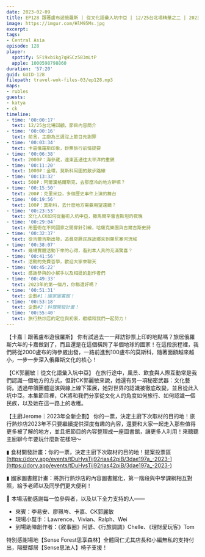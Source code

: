 ```yaml
---
date: 2023-02-09
title: EP128 跟著盧布遊俄羅斯 | 從文化語彙入坑中亞 | 12/25台北場精華之二 | 2023年全新企劃 ft. 卡嘉、CK郭麗敏
image: https://imgur.com/HlM95Ms.jpg
excerpt: 
tags:
- Central Asia
episode: 128
player:
  spotify: 5Fi9xbikg7qHSCz583mLtP
  apple: 1000598798860
duration: '57:20'
guid: GUID-128
filepath: travel-wok-files-03/ep128.mp3
maps:
- rubles
guests:
- katya
- ck
timeline:
- time: '00:00:17'
  text: 12/25台北場回顧，節目內容簡介
- time: '00:00:16'
  text: 前言，主廚為三週沒上節目先謝罪
- time: '00:03:34'
  text: 卡嘉俄羅斯印象，鈔票旅行前情提要
- time: '00:06:38'
  text: 2000₽：海參崴，遠東區通往太平洋的重鎮
- time: '00:11:20'
  text: 1000₽：金環，莫斯科周圍的散步路線
- time: '00:13:32'
  text: 500₽：阿爾漢格爾斯克，去那麼冷的地方幹嘛？
- time: '00:15:50'
  text: 200₽：克里米亞，多個歷史事件上演的舞台
- time: '00:19:56'
  text: 100₽：莫斯科，去什麼地方需要用望遠鏡？
- time: '00:23:53'
  text: 文化人CK如何從藝術入坑中亞，撒馬爾罕雷吉斯坦的夜晚
- time: '00:29:04'
  text: 用藝術在不同國家之間穿針引線，哈薩克樂團與吉爾吉斯史詩
- time: '00:32:37'
  text: 從吉爾吉斯出發，追尋突厥民族故鄉來到葉尼塞河流域
- time: '00:38:07'
  text: 幾場實體活動下來的心得，看到本人真的充滿驚喜？
- time: '00:41:56'
  text: 活動的免費哲學，歡迎大家來聊天
- time: '00:45:22'
  text: 感謝參與的小幫手以及相挺的創作者們
- time: '00:49:33'
  text: 2023年的第一個月，你都還好嗎？
- time: '00:51:31'
  text: 企劃#1：國家圖書館！
- time: '00:53:18'
  text: 企劃#2：料理開發計畫！
- time: '00:55:40'
  text: 旅行熱炒店的定位與初衷，繼續和我們一起努力！
---
```

【卡嘉｜跟著盧布遊俄羅斯】 你有試過去一一拜訪鈔票上印的地點嗎？旅居俄羅斯六年的卡嘉做到了，而且還是在這個橫跨了半個地球的國家！在這段旅程裡，我們將從2000盧布的海參崴出發，一路前進到100盧布的莫斯科，隨著面額越來越小，一步一步深入俄羅斯文化的核心！

【CK郭麗敏｜從文化語彙入坑中亞】 在旅行途中，風景、飲食與人際互動常是我們認識一個地方的方式，但對CK郭麗敏來說，她還有另一項秘密武器：文化藝術。透過帶領團體巡演與線上線下策展，她對世界的認識被徹底改變，並且從此入坑中亞。本集節目裡，CK將和我們分享從文化人的角度如何旅行、如何認識一個民族，以及她在這一路上的收穫。

【主廚Jerome｜2023年全新企劃】 你的一票，決定主廚下次取材的目的地！旅行熱炒店2023年不只要繼續提供深度有趣的內容，還要和大家一起走入那些值得更多被了解的地方，並且把節目的內容整理成一座圖書館，讓更多人利用！來聽聽主廚聊今年要玩什麼新花樣吧～

▮ 食材開發計畫：你的一票，決定主廚下次取材的目的地！提案投票區 [https://dory.app/events/tDuHysTij92rias42piB/3dae197a_-2023-](https://dory.app/events/tDuHysTij92rias42piB/3dae197a_-2023-)

▮ 國家圖書館計畫：將旅行熱炒店的內容圖書館化，第一階段與中學課綱相互對照，給予老師以及同學們更大便利！

🫶 本場活動感謝每一位參與者，以及以下全力支持的人——

* 來賓：李易安、廖珮岑、卡嘉、CK郭麗敏
* 現場小幫手：Lawrence、Vivian、Ralph、Wei
* 到場助陣創作者：《敘事圈》阿諺、《行旅調調》Chelle、《理財愛玩客》Tom

特別感謝場地【Sense Forest思享森林】全體同仁尤其店長和小編無私的支持付出，隔壁鄰居【Sense思法人】椅子支援！